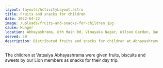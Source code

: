 ```yaml
---
layout: layouts/ActivityLayout.astro
title: Fruits and snacks for children
date: 2022-04-22
image: /uploads/fruits-and-snacks-for-children.jpg
cause: Hunger
location: Abhayashrama, 8th Main Rd, Vinayaka Nagar, Wilson Garden, Bangalore - 560027
served: 30
description: Distributed fruits and snacks for children at Abhayashrama
---
```


The children at Vatsalya Abhayashrama were given fruits, biscuits and sweets by our Lion members as snacks for their day trip.
